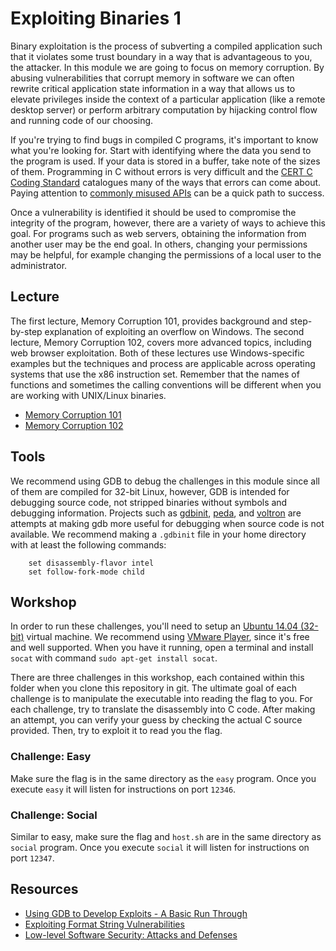 # Exploiting Binaries 1
Binary exploitation is the process of subverting a compiled application such that it violates some trust boundary in a way that is advantageous to you, the attacker. In this module we are going to focus on memory corruption. By abusing vulnerabilities that corrupt memory in software we can often rewrite critical application state information in a way that allows us to elevate privileges inside the context of a particular application (like a remote desktop server) or perform arbitrary computation by hijacking control flow and running code of our choosing.

If you're trying to find bugs in compiled C programs, it's important to know what you're looking for. Start with identifying where the data you send to the program is used. If your data is stored in a buffer, take note of the sizes of them. Programming in C without errors is very difficult and the [CERT C Coding Standard](https://www.securecoding.cert.org/confluence/display/seccode/CERT+C+Coding+Standard) catalogues many of the ways that errors can come about. Paying attention to [commonly misused APIs](http://stackoverflow.com/questions/4588581/which-functions-in-the-c-standard-library-commonly-encourage-bad-practice) can be a quick path to success.

Once a vulnerability is identified it should be used to compromise the integrity of the program, however, there are a variety of ways to achieve this goal. For programs such as web servers, obtaining the information from another user may be the end goal. In others, changing your permissions may be helpful, for example changing the permissions of a local user to the administrator.

## Lecture
The first lecture, Memory Corruption 101, provides background and step-by-step explanation of exploiting an overflow on Windows. The second lecture, Memory Corruption 102, covers more advanced topics, including web browser exploitation. Both of these lectures use Windows-specific examples but the techniques and process are applicable across operating systems that use the x86 instruction set. Remember that the names of functions and sometimes the calling conventions will be different when you are working with UNIX/Linux binaries.
* [Memory Corruption 101](http://vimeo.com/31348274)
* [Memory Corruption 102](http://vimeo.com/31831062)

## Tools
We recommend using GDB to debug the challenges in this module since all of them are compiled for 32-bit Linux, however, GDB is intended for debugging source code, not stripped binaries without symbols and debugging information. Projects such as [gdbinit](https://github.com/gdbinit/gdbinit), [peda](https://code.google.com/p/peda/), and [voltron](https://github.com/snarez/voltron) are attempts at making gdb more useful for debugging when source code is not available.  We recommend making a `.gdbinit` file in your home directory with at least the following commands:
```
    set disassembly-flavor intel
    set follow-fork-mode child
```

## Workshop
In order to run these challenges, you'll need to setup an [Ubuntu 14.04 (32-bit)](http://www.ubuntu.com/download/desktop/thank-you?country=US&version=14.04&architecture=i386) virtual machine. We recommend using [VMware Player](https://my.vmware.com/web/vmware/free#desktop_end_user_computing/vmware_player/6_0), since it's free and well supported. When you have it running, open a terminal and install `socat` with command `sudo apt-get install socat`.

There are three challenges in this workshop, each contained within this folder when you clone this repository in git. The ultimate goal of each challenge is to manipulate the executable into reading the flag to you. For each challenge, try to translate the disassembly into C code. After making an attempt, you can verify your guess by checking the actual C source provided. Then, try to exploit it to read you the flag.

### Challenge: Easy
Make sure the flag is in the same directory as the `easy` program. Once you execute `easy` it will listen for instructions on port `12346`.

### Challenge: Social
Similar to easy, make sure the flag and `host.sh` are in the same directory as `social` program. Once you execute `social` it will listen for instructions on port `12347`.

## Resources
* [Using GDB to Develop Exploits - A Basic Run Through](http://www.exploit-db.com/papers/13205/)
* [Exploiting Format String Vulnerabilities](/ctf/exploits/references/formatstring-1.2.pdf)
* [Low-level Software Security: Attacks and Defenses](/ctf/exploits/references/tr-2007-153.pdf)
